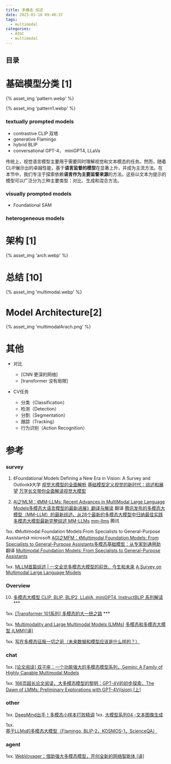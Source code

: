 ```yaml
---
title: 多模态 综述
date: 2023-01-18 09:48:37
tags:
  - multimodal
categories:
  - AIGC  
  - multimodal
---
```


<p></p>
<!-- more -->

## 目录
<!-- toc -->

# 基础模型分类 [1]
{% asset_img  'pattern.webp' %}

{% asset_img  'pattern1.webp' %}

### textually prompted models 
  - contrastive
    CLIP  双塔
  - generative 
    Flamingo 
  - hybrid 
    BLIP
  - conversational
    GPT-4， miniGPT4, LLaVa

传统上，视觉语言模型主要用于需要同时理解视觉和文本模态的任务。然而，随着CLIP展示出的卓越性能，基于**语言监督的模型**在显著上升，并成为主流方法。在本节中，我们专注于探索依赖**语言作为主要监督来源**的方法。这些以文本为提示的模型可以广泛分为三种主要类型：对比、生成和混合方法。


###  visually prompted models
  - Foundational 
    SAM

###  heterogeneous  models

# 架构 [1]
{% asset_img  'arch.webp' %}


# 总结 [10]
{% asset_img  'multimodal.webp' %}

# Model Architecture[2]
{% asset_img  'multimodalArach.png' %}


# 其他
+ 对比
  - [CNN  更深的网络]
  - [transformer 没有局限]
  
+ CV任务
  - 分类（Classification）
  - 检测（Detection）
  - 分割（Segmentation）
  - 跟踪（Tracking）
  - 行为识别（Action Recognition）
  
# 参考
### survey
1. 《Foundational Models Defining a New Era in Vision: A Survey and Outlook》大学
    [视觉大模型的全面解析](https://blog.csdn.net/qq_45368632/article/details/132180645)
    [基础模型定义视觉的新时代：综述和展望](https://zhuanlan.zhihu.com/p/655135848)
    [万字长文带你全面解读视觉大模型](https://zhuanlan.zhihu.com/p/648578542)

2. [AI之MLM：《MM-LLMs: Recent Advances in MultiModal Large Language Models多模态大语言模型的最新进展》翻译与解读](https://blog.csdn.net/qq_41185868/article/details/135877268) 翻译
   [腾讯发布的多模态大模型（MM-LLM）的最新综述、从26个最新的多模态大模型中归纳最佳实践](https://zhuanlan.zhihu.com/p/680487634)
   [多模态大模型最新完整综述 MM-LLMs](https://zhuanlan.zhihu.com/p/680955430)
[mm-llms](https://mm-llms.github.io/archives/) 腾讯

1xx. 《Multimodal Foundation Models:From Specialists to General-Purpose Assistants》  microsoft
   [AGI之MFM：《Multimodal Foundation Models: From Specialists to General-Purpose Assistants多模态基础模型：从专家到通用助](https://blog.csdn.net/qq_41185868/article/details/133594461) 翻译
   [Multimodal Foundation Models: From Specialists to General-Purpose Assistants](https://blog.csdn.net/qq_41200212/article/details/134663233)   


1xx. [MLLM首篇综述 | 一文全览多模态大模型的前世、今生和未来](https://cloud.tencent.com/developer/article/2322835)
   [A Survey on Multimodal Large Language Models](https://arxiv.org/abs/2306.13549)

### Overview
10. [多模态大模型 CLIP, BLIP, BLIP2, LLaVA, miniGPT4, InstructBLIP 系列解读](https://zhuanlan.zhihu.com/p/653902791) ***

1xx. [[Transformer 101系列] 多模态的大一统之路](https://zhuanlan.zhihu.com/p/643969218)  *** 

1xx. [Multimodality and Large Multimodal Models (LMMs)](https://huyenchip.com/2023/10/10/multimodal.html)
   [多模态和多模态大模型 (LMM)[译]](https://baoyu.io/translations/lmm/multimodality-and-large-multimodal-models)

1xx. [写在多模态征服一切之前（未来数据和模型应该是什么样的？）](https://zhuanlan.zhihu.com/p/667942680)


### chat
1xx. [[论文阅读] 双子座：一个功能强大的多模态模型系列，Gemini: A Family of Highly Capable Multimodal Models](https://zhuanlan.zhihu.com/p/670821058)

1xx. [166页超长论文阅读，大多模态模型的黎明：GPT-4V的初步探索，The Dawn of LMMs: Preliminary Explorations with GPT-4V(ision) [上]](https://zhuanlan.zhihu.com/p/663655741)


### other
1xx. [DeepMind出手！多模态小样本打败精调](https://zhuanlan.zhihu.com/p/511517344)
1xx. [大模型系列04 -文本图像生成](https://zhuanlan.zhihu.com/p/669757416)



1xx. [基于LLMs的多模态大模型（Flamingo, BLIP-2，KOSMOS-1，ScienceQA）](https://blog.csdn.net/qq_39388410/article/details/130757157)



### agent

1xx. [WebVoyager：借助强大多模态模型，开创全新的网络智能体 [译]](https://baoyu.io/translations/ai-paper/2401.13919-webvoyager-building-an-end-to-end-web-agent-with-large-multimodal-models)





